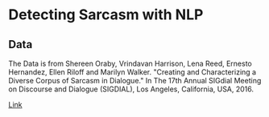 # Detecting Sarcasm with NLP

## Data

The Data is from Shereen Oraby, Vrindavan Harrison, Lena Reed, Ernesto Hernandez, Ellen Riloff and Marilyn Walker. "Creating and Characterizing a Diverse Corpus of Sarcasm in Dialogue." In The 17th Annual SIGdial Meeting on Discourse and Dialogue (SIGDIAL), Los Angeles, California, USA, 2016.

[Link](https://nlds.soe.ucsc.edu/sarcasm2)